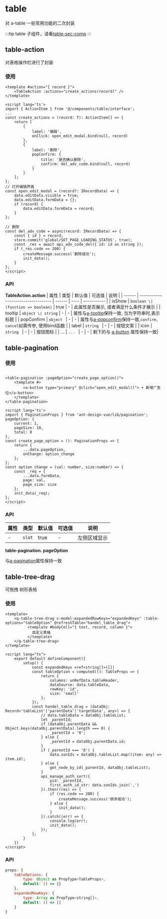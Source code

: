 # table

对 a-table 一些常用功能的二次封装

:::tip
table 子组件，请看[table-sec-comp](./table-sec-comp.md)
:::

## table-action

对表格操作栏进行了封装

### 使用

```vue
<template #action="{ record }">
    <TableAction :actions="create_actions(record)" />
</template>

<script lang='ts'>
import { ActionItem } from '@/components/table/interface';
...
const create_actions = (record: T): ActionItem[] => {
    return [
        {
            label: '编辑',
            onClick: open_edit_modal.bind(null, record)
        },
        {
            label: '删除',
            popConfirm: {
                title: '是否确认删除',
                confirm: del_adv_code.bind(null, record)
            }
        }
    ];
};
// 打开编辑界面
const open_edit_modal = (record?: IRecordData) => {
    data.editData.visible = true;
    data.editData.formData = {};
    if (record) {
        data.editData.formData = record;
    }
};

// 删除
const del_adv_code = async(record: IRecordData) => {
    const { id } = record;
    store.commit('global/SET_PAGE_LOADING_STATUS', true);
    const _res = await api_adv_code_del({ id: id as string });
    if (_res.code == 200) {
        createMessage.success('删除成功');
        init_data();
    }
};
</script>
```

### API
**TableAction.action**
| 属性   |                 类型                | 默认值 | 可选值 | 说明      |
| ------ | ---------------------------------- | ------ | ---- | ----------- |
| isShow | `boolean \| (function => boolean)` | true   |  -   | 此属性是否展示, 或者满足什么条件才展示 |
| tooltip | `object \| string` |  -   |  -   | 属性与[a-tooltip](https://2x.antdv.com/components/tooltip-cn#API)保持一致, 当为字符串时,表示标题 |
| popConfirm | `object ` |  -   |  -   | 属性与[a-popconfirm](https://2x.antdv.com/components/popconfirm-cn#API)保持一致,`confirm, cancel`如需传参, 使用bind函数 |
| label | `string ` |  -   |  -   | 按钮文案 |
| icon | `string ` |  -   |  -   | 按钮图标 |
| ... | `... ` |  -   |  -   | 剩下的与 [a-button](https://2x.antdv.com/components/button-cn#API) 属性保持一致|

## table-pagination

### 使用
```vue

<table-pagination :pageOption="create_page_option()">
    <template #>
        <a-button type="primary" @click="open_edit_modal()"> + 新增广告位</a-button>
    </template>
</table-pagination>

<script lang='ts'>
import { PaginationProps } from 'ant-design-vue/lib/pagination';
pageOption: {
    current: 1,
    pageSize: 10,
    total: 0
},
const create_page_option = (): PaginationProps => {
    return {
        ...data.pageOption,
        onChange: option_change
    };
};
const option_change = (val: number, size:number) => {
    const _req = {
        ...data.formData,
        page: val,
        page_size: size
    };
    init_data(_req);
};
</script>
```

### API

| 属性   |                 类型                | 默认值 | 可选值 | 说明      |
| ------ | ---------------------------------- | ------ | ---- | ----------- |
| - | `slot` | true   |  -   | 左侧区域显示 |

**table-pagination. pageOption**

与[a-pagination](https://2x.antdv.com/components/pagination-cn#API)属性保持一致

## table-tree-drag
可拖拽 树形表格

### 使用
```vue
<template>
    <q-table-tree-drag v-model:expandedRowKeys="expandedKeys" :table-options="tableOption" @refreshTable="handel_table_drag">
          <template #bodyCell="{ text, record, column }">
            自定义表格
          </template>
    </q-table-tree-drag>
</template>

<script lang="ts">
    export default defineComponent({
        setup() {
            const expandedKeys =ref<string[]>([])
            const tableOption = computed((): TableProps => {
                return {
                    columns: unRefData.tableHeader,
                    dataSource: data.tableData,
                    rowKey: 'id',
                    size: 'small'
                };
            });
            const handel_table_drag = (dataObj: Record<'tableList'|'parentData'|'targetData', any>) => {
                // data.tableData = dataObj.tableList;
                let _parentId;
                if (dataObj.parentData && Object.keys(dataObj.parentData).length === 0) {
                    _parentId = '0';
                } else {
                    _parentId = dataObj.parentData.id;
                }
                if (_parentId === '0') {
                    data.sonIds = dataObj.tableList.map((item: any) => item.id);
                } else {
                    get_node_by_id(_parentId, dataObj.tableList);
                }
                api_manage_auth_sort({
                    pid: _parentId,
                    first_auth_id_str: data.sonIds.join(',')
                }).then((res) => {
                    if (res.code == 200) {
                        createMessage.success('排序成功');
                    } else {
                        init_data();
                    }
                }).catch((err) => {
                    console.log(err);
                    init_data();
                });
            };
        }
    })
</script>

```

### API
```js
props: {
    tableOptions: {
        type: Object as PropType<TableProps>,
        default: () => {}
    },
    expandedRowKeys: {
        type: Array as PropType<string[]>,
        default: () => []
    }
}
```